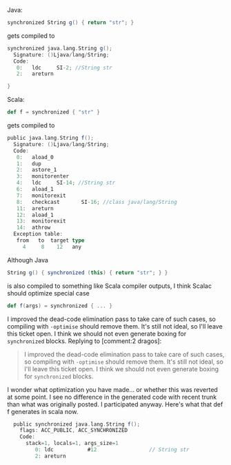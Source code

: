 Java:

```scala
synchronized String g() { return "str"; }
```

gets compiled to

```scala
synchronized java.lang.String g();
  Signature: ()Ljava/lang/String;
  Code:
   0:   ldc     SI-2; //String str
   2:   areturn

}
```

Scala:

```scala
def f = synchronized { "str" }
```

gets compiled to

```scala
public java.lang.String f();
  Signature: ()Ljava/lang/String;
  Code:
   0:   aload_0
   1:   dup
   2:   astore_1
   3:   monitorenter
   4:   ldc     SI-14; //String str
   6:   aload_1
   7:   monitorexit
   8:   checkcast       SI-16; //class java/lang/String
   11:  areturn
   12:  aload_1
   13:  monitorexit
   14:  athrow
  Exception table:
   from   to  target type
     4     8    12   any
```

Although Java

```scala
String g() { synchronized (this) { return "str"; } }
```

is also compiled to something like Scala compiler outputs, I think Scalac should optimize special case

```scala
def f(args) = synchronized { ... }
```
I improved the dead-code elimination pass to take care of such cases, so compiling with `-optimise` should remove them. It's still not ideal, so I'll leave this ticket open. I think we should not even generate boxing for `synchronized` blocks.
Replying to [comment:2 dragos]:
> I improved the dead-code elimination pass to take care of such cases, so compiling with `-optimise` should remove them. It's still not ideal, so I'll leave this ticket open. I think we should not even generate boxing for `synchronized` blocks.

I wonder what optimization you have made... or whether this was reverted at some point. I see no difference in the generated code with recent trunk than what was originally posted.
I participated anyway.  Here's what that def f generates in scala now.
```scala
  public synchronized java.lang.String f();
    flags: ACC_PUBLIC, ACC_SYNCHRONIZED
    Code:
      stack=1, locals=1, args_size=1
         0: ldc           #12                 // String str
         2: areturn       
```
